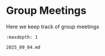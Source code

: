 
# Group Meetings

Here we keep track of group meetings

```{toctree}
:maxdepth: 1

2025_09_04.md
```
